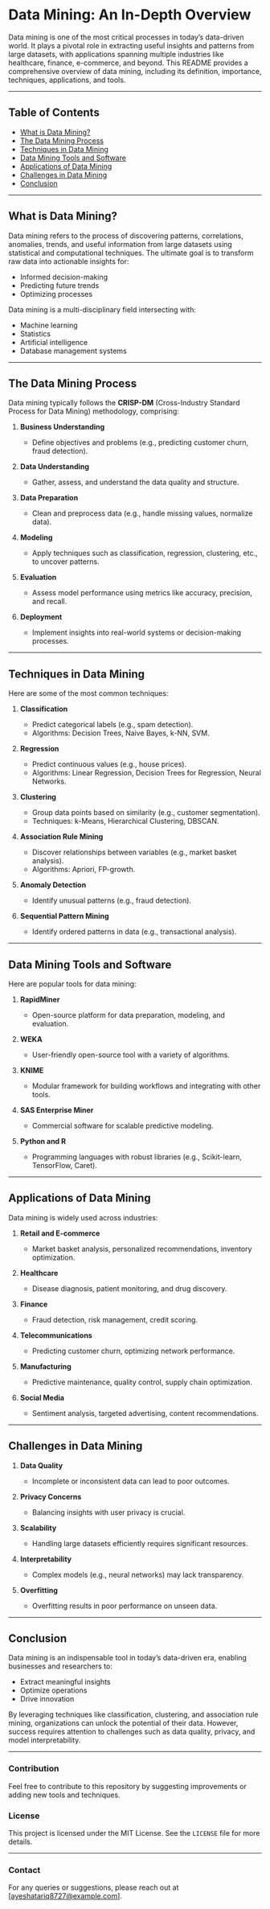 # Data Mining: An In-Depth Overview

Data mining is one of the most critical processes in today’s data-driven world. It plays a pivotal role in extracting useful insights and patterns from large datasets, with applications spanning multiple industries like healthcare, finance, e-commerce, and beyond. This README provides a comprehensive overview of data mining, including its definition, importance, techniques, applications, and tools.

---

## Table of Contents
- [What is Data Mining?](#what-is-data-mining)
- [The Data Mining Process](#the-data-mining-process)
- [Techniques in Data Mining](#techniques-in-data-mining)
- [Data Mining Tools and Software](#data-mining-tools-and-software)
- [Applications of Data Mining](#applications-of-data-mining)
- [Challenges in Data Mining](#challenges-in-data-mining)
- [Conclusion](#conclusion)

---

## What is Data Mining?

Data mining refers to the process of discovering patterns, correlations, anomalies, trends, and useful information from large datasets using statistical and computational techniques. The ultimate goal is to transform raw data into actionable insights for:

- Informed decision-making
- Predicting future trends
- Optimizing processes

Data mining is a multi-disciplinary field intersecting with:
- Machine learning
- Statistics
- Artificial intelligence
- Database management systems

---

## The Data Mining Process

Data mining typically follows the **CRISP-DM** (Cross-Industry Standard Process for Data Mining) methodology, comprising:

1. **Business Understanding**
   - Define objectives and problems (e.g., predicting customer churn, fraud detection).

2. **Data Understanding**
   - Gather, assess, and understand the data quality and structure.

3. **Data Preparation**
   - Clean and preprocess data (e.g., handle missing values, normalize data).

4. **Modeling**
   - Apply techniques such as classification, regression, clustering, etc., to uncover patterns.

5. **Evaluation**
   - Assess model performance using metrics like accuracy, precision, and recall.

6. **Deployment**
   - Implement insights into real-world systems or decision-making processes.

---

## Techniques in Data Mining

Here are some of the most common techniques:

1. **Classification**
   - Predict categorical labels (e.g., spam detection).
   - Algorithms: Decision Trees, Naive Bayes, k-NN, SVM.

2. **Regression**
   - Predict continuous values (e.g., house prices).
   - Algorithms: Linear Regression, Decision Trees for Regression, Neural Networks.

3. **Clustering**
   - Group data points based on similarity (e.g., customer segmentation).
   - Techniques: k-Means, Hierarchical Clustering, DBSCAN.

4. **Association Rule Mining**
   - Discover relationships between variables (e.g., market basket analysis).
   - Algorithms: Apriori, FP-growth.

5. **Anomaly Detection**
   - Identify unusual patterns (e.g., fraud detection).

6. **Sequential Pattern Mining**
   - Identify ordered patterns in data (e.g., transactional analysis).

---

## Data Mining Tools and Software

Here are popular tools for data mining:

1. **RapidMiner**
   - Open-source platform for data preparation, modeling, and evaluation.

2. **WEKA**
   - User-friendly open-source tool with a variety of algorithms.

3. **KNIME**
   - Modular framework for building workflows and integrating with other tools.

4. **SAS Enterprise Miner**
   - Commercial software for scalable predictive modeling.

5. **Python and R**
   - Programming languages with robust libraries (e.g., Scikit-learn, TensorFlow, Caret).

---

## Applications of Data Mining

Data mining is widely used across industries:

1. **Retail and E-commerce**
   - Market basket analysis, personalized recommendations, inventory optimization.

2. **Healthcare**
   - Disease diagnosis, patient monitoring, and drug discovery.

3. **Finance**
   - Fraud detection, risk management, credit scoring.

4. **Telecommunications**
   - Predicting customer churn, optimizing network performance.

5. **Manufacturing**
   - Predictive maintenance, quality control, supply chain optimization.

6. **Social Media**
   - Sentiment analysis, targeted advertising, content recommendations.

---

## Challenges in Data Mining

1. **Data Quality**
   - Incomplete or inconsistent data can lead to poor outcomes.

2. **Privacy Concerns**
   - Balancing insights with user privacy is crucial.

3. **Scalability**
   - Handling large datasets efficiently requires significant resources.

4. **Interpretability**
   - Complex models (e.g., neural networks) may lack transparency.

5. **Overfitting**
   - Overfitting results in poor performance on unseen data.

---

## Conclusion

Data mining is an indispensable tool in today’s data-driven era, enabling businesses and researchers to:
- Extract meaningful insights
- Optimize operations
- Drive innovation

By leveraging techniques like classification, clustering, and association rule mining, organizations can unlock the potential of their data. However, success requires attention to challenges such as data quality, privacy, and model interpretability.

---

### Contribution

Feel free to contribute to this repository by suggesting improvements or adding new tools and techniques.

### License

This project is licensed under the MIT License. See the `LICENSE` file for more details.

---

### Contact

For any queries or suggestions, please reach out at [ayeshatariq8727@example.com].

